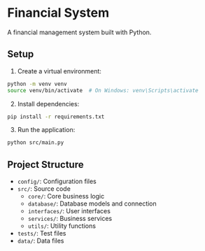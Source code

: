 # Financial System

A financial management system built with Python.

## Setup

1. Create a virtual environment:
```bash
python -m venv venv
source venv/bin/activate  # On Windows: venv\Scripts\activate
```

2. Install dependencies:
```bash
pip install -r requirements.txt
```

3. Run the application:
```bash
python src/main.py
```

## Project Structure

- `config/`: Configuration files
- `src/`: Source code
  - `core/`: Core business logic
  - `database/`: Database models and connection
  - `interfaces/`: User interfaces
  - `services/`: Business services
  - `utils/`: Utility functions
- `tests/`: Test files
- `data/`: Data files